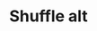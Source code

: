 ---
title: Shuffle alt
tags: ["shuffle", "alt", "random", "mix", "order", "music", "playlist"]
icon: shuffle-alt
svg: '<svg xmlns="http://www.w3.org/2000/svg" width="24" height="24" fill="none" viewBox="0 0 24 24" stroke-width="1.5" stroke-linecap="round" stroke-linejoin="round" stroke="currentColor"><path d="m19 16.765 2 2.117L19 21m0-18 2 2.118-2 2.117"/><path d="M21 5.118h-3.15C14.62 5.118 12 8.199 12 12s2.62 6.882 5.85 6.882H21m-18 0h3.15C9.38 18.882 12 15.801 12 12S9.38 5.118 6.15 5.118H3"/></svg>'
---